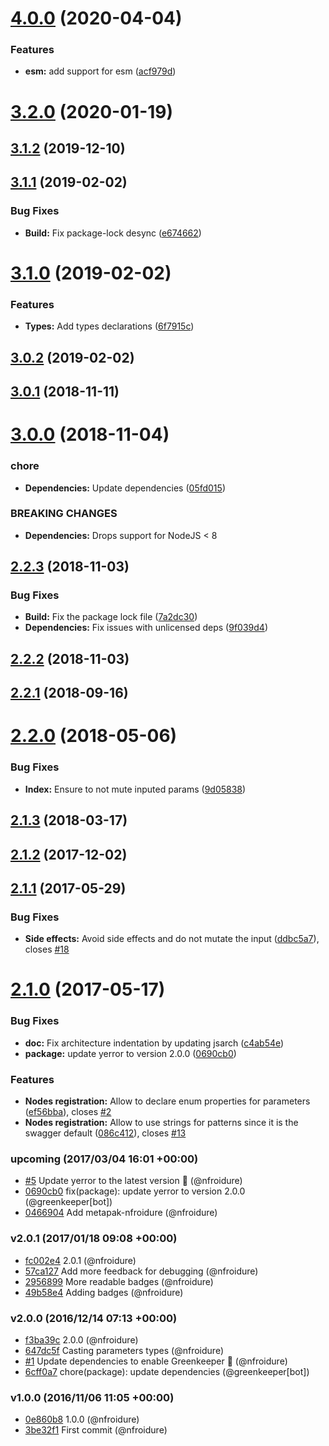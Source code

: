 # [4.0.0](https://github.com/nfroidure/siso/compare/v3.2.0...v4.0.0) (2020-04-04)


### Features

* **esm:** add support for esm ([acf979d](https://github.com/nfroidure/siso/commit/acf979ddf34d6ad4e7ae8f6932988a9b0587fd65))



# [3.2.0](https://github.com/nfroidure/siso/compare/v3.1.2...v3.2.0) (2020-01-19)



## [3.1.2](https://github.com/nfroidure/siso/compare/v3.1.1...v3.1.2) (2019-12-10)



## [3.1.1](https://github.com/nfroidure/siso/compare/v3.1.0...v3.1.1) (2019-02-02)


### Bug Fixes

* **Build:** Fix package-lock desync ([e674662](https://github.com/nfroidure/siso/commit/e674662))



# [3.1.0](https://github.com/nfroidure/siso/compare/v3.0.2...v3.1.0) (2019-02-02)


### Features

* **Types:** Add types declarations ([6f7915c](https://github.com/nfroidure/siso/commit/6f7915c))



## [3.0.2](https://github.com/nfroidure/siso/compare/v3.0.1...v3.0.2) (2019-02-02)



## [3.0.1](https://github.com/nfroidure/siso/compare/v3.0.0...v3.0.1) (2018-11-11)



# [3.0.0](https://github.com/nfroidure/siso/compare/v2.2.3...v3.0.0) (2018-11-04)


### chore

* **Dependencies:** Update dependencies ([05fd015](https://github.com/nfroidure/siso/commit/05fd015))


### BREAKING CHANGES

* **Dependencies:** Drops support for NodeJS < 8



## [2.2.3](https://github.com/nfroidure/siso/compare/v2.2.2...v2.2.3) (2018-11-03)


### Bug Fixes

* **Build:** Fix the package lock file ([7a2dc30](https://github.com/nfroidure/siso/commit/7a2dc30))
* **Dependencies:** Fix issues with unlicensed deps ([9f039d4](https://github.com/nfroidure/siso/commit/9f039d4))



## [2.2.2](https://github.com/nfroidure/siso/compare/v2.2.1...v2.2.2) (2018-11-03)



<a name="2.2.1"></a>
## [2.2.1](https://github.com/nfroidure/siso/compare/v2.2.0...v2.2.1) (2018-09-16)



<a name="2.2.0"></a>
# [2.2.0](https://github.com/nfroidure/siso/compare/v2.1.3...v2.2.0) (2018-05-06)


### Bug Fixes

* **Index:** Ensure to not mute inputed params ([9d05838](https://github.com/nfroidure/siso/commit/9d05838))



<a name="2.1.3"></a>
## [2.1.3](https://github.com/nfroidure/siso/compare/v2.1.2...v2.1.3) (2018-03-17)



<a name="2.1.2"></a>
## [2.1.2](https://github.com/nfroidure/siso/compare/v2.1.1...v2.1.2) (2017-12-02)



<a name="2.1.1"></a>
## [2.1.1](https://github.com/nfroidure/siso/compare/v2.1.0...v2.1.1) (2017-05-29)


### Bug Fixes

* **Side effects:** Avoid side effects and do not mutate the input ([ddbc5a7](https://github.com/nfroidure/siso/commit/ddbc5a7)), closes [#18](https://github.com/nfroidure/siso/issues/18)



<a name="2.1.0"></a>
# [2.1.0](https://github.com/nfroidure/siso/compare/v2.0.1...v2.1.0) (2017-05-17)


### Bug Fixes

* **doc:** Fix architecture indentation by updating jsarch ([c4ab54e](https://github.com/nfroidure/siso/commit/c4ab54e))
* **package:** update yerror to version 2.0.0 ([0690cb0](https://github.com/nfroidure/siso/commit/0690cb0))


### Features

* **Nodes registration:** Allow to declare enum properties for parameters ([ef56bba](https://github.com/nfroidure/siso/commit/ef56bba)), closes [#2](https://github.com/nfroidure/siso/issues/2)
* **Nodes registration:** Allow to use strings for patterns since it is the swagger default ([086c412](https://github.com/nfroidure/siso/commit/086c412)), closes [#13](https://github.com/nfroidure/siso/issues/13)




### upcoming (2017/03/04 16:01 +00:00)
- [#5](https://github.com/nfroidure/siso/pull/5) Update yerror to the latest version 🚀 (@nfroidure)
- [0690cb0](https://github.com/nfroidure/siso/commit/0690cb05335e490da486aa5321cab0132521693f) fix(package): update yerror to version 2.0.0 (@greenkeeper[bot])
- [0466904](https://github.com/nfroidure/siso/commit/04669043f8e9b7efd5de6037f4cef9277c95bd9e) Add metapak-nfroidure (@nfroidure)

### v2.0.1 (2017/01/18 09:08 +00:00)
- [fc002e4](https://github.com/nfroidure/siso/commit/fc002e448c0ef30816b9d19f7ed7686f2dccdf68) 2.0.1 (@nfroidure)
- [57ca127](https://github.com/nfroidure/siso/commit/57ca127c0de3c86b9e650ccbb408b9382d12062a) Add more feedback for debugging (@nfroidure)
- [2956899](https://github.com/nfroidure/siso/commit/295689972b73ddffd19dab8a5f3f5d44e8e832d4) More readable badges (@nfroidure)
- [49b58e4](https://github.com/nfroidure/siso/commit/49b58e4dbc7db38ea2869ffd58fed5fc1e0c69df) Adding badges (@nfroidure)

### v2.0.0 (2016/12/14 07:13 +00:00)
- [f3ba39c](https://github.com/nfroidure/siso/commit/f3ba39ccf92617d56af0b626e113c2f1dc37f54b) 2.0.0 (@nfroidure)
- [647dc5f](https://github.com/nfroidure/siso/commit/647dc5fe73afa825eccbb54decb28fc2d7ccb539) Casting parameters types (@nfroidure)
- [#1](https://github.com/nfroidure/siso/pull/1) Update dependencies to enable Greenkeeper 🌴 (@nfroidure)
- [6cff0a7](https://github.com/nfroidure/siso/commit/6cff0a758ea26553a1c981ef5af36f64c9885c41) chore(package): update dependencies (@greenkeeper[bot])

### v1.0.0 (2016/11/06 11:05 +00:00)
- [0e860b8](https://github.com/nfroidure/siso/commit/0e860b8f2518edb6c6d6e5879b98c5693f199ff1) 1.0.0 (@nfroidure)
- [3be32f1](https://github.com/nfroidure/siso/commit/3be32f1135fe8f2a6ffc6b372a02729a7b3cf565) First commit (@nfroidure)
